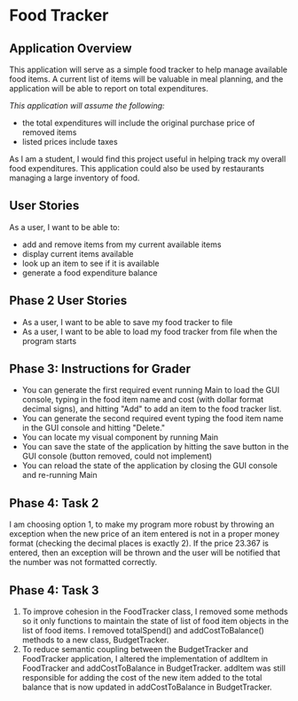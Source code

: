 # Food Tracker

## Application Overview

This application will serve as a simple food tracker to help 
manage available food items. A current list of items will be 
valuable in meal planning, and the application will be able to
report on total expenditures.

*This application will assume the following:*
- the total expenditures will include the original purchase price of removed items
- listed prices include taxes

As I am a student, I would find this project useful in helping track 
my overall food expenditures. This application could also be used
by restaurants managing a large inventory of food.

## User Stories

As a user, I want to be able to:

- add and remove items from my current available items
- display current items available
- look up an item to see if it is available
- generate a food expenditure balance

## Phase 2 User Stories

- As a user, I want to be able to save my food tracker to file
- As a user, I want to be able to load my food tracker from file when the program starts

## Phase 3: Instructions for Grader

- You can generate the first required event running Main to load the GUI console, typing in the food item name and cost (with dollar format decimal signs), and hitting "Add" to add an item to the food tracker list.
- You can generate the second required event typing the food item name in the GUI console and hitting "Delete."
- You can locate my visual component by running Main 
- You can save the state of the application by hitting the save button in the GUI console (button removed, could not implement)
- You can reload the state of the application by closing the GUI console and re-running Main

## Phase 4: Task 2

I am choosing option 1, to make my program more robust by throwing an exception when the new price of an item entered
is not in a proper money format (checking the decimal places is exactly 2). If the price 23.367 is entered, then an exception 
will be thrown and the user will be notified that the number was not formatted correctly. 

## Phase 4: Task 3

1) To improve cohesion in the FoodTracker class, I removed some methods so it only functions to maintain the state of 
list of food item objects in the list of food items.
I removed totalSpend() and addCostToBalance() methods to a new class, BudgetTracker.
2) To reduce semantic coupling between the BudgetTracker and FoodTracker application, 
I altered the implementation of addItem in FoodTracker and addCostToBalance in BudgetTracker.
addItem was still responsible for adding the cost of the new item added to the total balance 
that is now updated in addCostToBalance in BudgetTracker. 